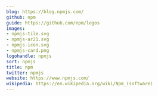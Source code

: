 ```yaml
---
blog: https://blog.npmjs.com/
github: npm
guide: https://github.com/npm/logos
images:
- npmjs-tile.svg
- npmjs-ar21.svg
- npmjs-icon.svg
- npmjs-card.png
logohandle: npmjs
sort: npmjs
title: npm
twitter: npmjs
website: https://www.npmjs.com/
wikipedia: https://en.wikipedia.org/wiki/Npm_(software)
---
```

